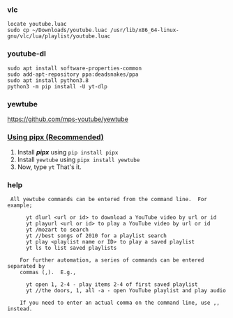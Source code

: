### vlc
```
locate youtube.luac
sudo cp ~/Downloads/youtube.luac /usr/lib/x86_64-linux-gnu/vlc/lua/playlist/youtube.luac
```

### youtube-dl

```
sudo apt install software-properties-common
sudo add-apt-repository ppa:deadsnakes/ppa
sudo apt install python3.8
python3 -m pip install -U yt-dlp
```

### yewtube

https://github.com/mps-youtube/yewtube

### [Using pipx (Recommended)](https://github.com/mps-youtube/yewtube#using-pipx-recommended)

1. Install **_pipx_** using `pip install pipx`
2. Install `yewtube` using `pipx install yewtube`
3. Now, type `yt` That's it.

### help

```
 All yewtube commands can be entered from the command line.  For example;

      yt dlurl <url or id> to download a YouTube video by url or id
      yt playurl <url or id> to play a YouTube video by url or id
      yt /mozart to search
      yt //best songs of 2010 for a playlist search
      yt play <playlist name or ID> to play a saved playlist
      yt ls to list saved playlists

    For further automation, a series of commands can be entered separated by
    commas (,).  E.g.,

      yt open 1, 2-4 - play items 2-4 of first saved playlist
      yt //the doors, 1, all -a - open YouTube playlist and play audio

    If you need to enter an actual comma on the command line, use ,, instead.
```
